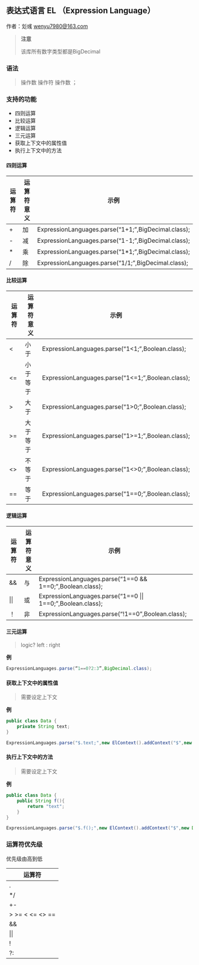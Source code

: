 ## 表达式语言 EL （Expression Language）

作者：彣彧 wenyu7980@163.com

> **注意**
>
> 该库所有数字类型都是BigDecimal

### 语法

> 操作数  操作符 操作数 ；

### 支持的功能

+ 四则运算
+ 比较运算
+ 逻辑运算
+ 三元运算
+ 获取上下文中的属性值
+ 执行上下文中的方法

#### 四则运算

| 运算符 | 运算符意义 | 示例                                                |
| ------ | ---------- | --------------------------------------------------- |
| +      | 加         | ExpressionLanguages.parse(“1+1;”,BigDecimal.class); |
| -      | 减         | ExpressionLanguages.parse(“1-1;”,BigDecimal.class); |
| *      | 乘         | ExpressionLanguages.parse(“1*1;”,BigDecimal.class); |
| /      | 除         | ExpressionLanguages.parse(“1/1;”,BigDecimal.class); |



#### 比较运算

| 运算符 | 运算符意义 | 示例                                              |
| ------ | ---------- | ------------------------------------------------- |
| <      | 小于       | ExpressionLanguages.parse(“1<1;”,Boolean.class);  |
| <=     | 小于等于   | ExpressionLanguages.parse(“1<=1;”,Boolean.class); |
| >      | 大于       | ExpressionLanguages.parse(“1>0;”,Boolean.class);  |
| >=     | 大于等于   | ExpressionLanguages.parse(“1>=1;”,Boolean.class); |
| <>     | 不等于     | ExpressionLanguages.parse(“1<>0;”,Boolean.class); |
| ==     | 等于       | ExpressionLanguages.parse(“1==0;”,Boolean.class); |

#### 逻辑运算

| 运算符 | 运算符意义 | 示例                                                        |
| ------ | ---------- | ----------------------------------------------------------- |
| &&     | 与         | ExpressionLanguages.parse(“1==0 && 1==0;”,Boolean.class);   |
| \|\|   | 或         | ExpressionLanguages.parse(“1==0 \|\| 1==0;”,Boolean.class); |
| ！     | 非         | ExpressionLanguages.parse(“!1==0”,Boolean.class);           |

#### 三元运算

> logic? left : right

**例**

```java
ExpressionLanguages.parse(“1==0?2:3”,BigDecimal.class);
```



#### 获取上下文中的属性值

> 需要设定上下文

**例**

```java
public class Data {
    private String text;
}

ExpressionLanguages.parse("$.text;",new ElContext().addContext("$",new Data()),String.class);
```



#### 执行上下文中的方法

> 需要设定上下文

**例**

```java
public class Data {
    public String f(){
        return "text";
    }
}

ExpressionLanguages.parse("$.f();",new ElContext().addContext("$",new Data()),String.class);
```

### 运算符优先级

优先级由高到低

| 运算符          |
| --------------- |
| .               |
| */              |
| +-              |
| > >= < <= <> == |
| &&              |
| \|\|            |
| !               |
| ?:              |



